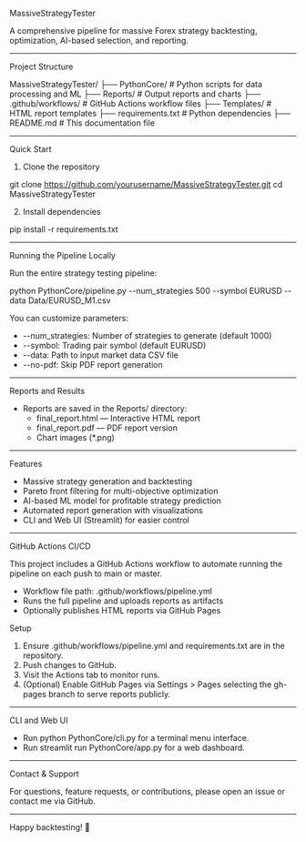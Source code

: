 MassiveStrategyTester

A comprehensive pipeline for massive Forex strategy backtesting, optimization, AI-based selection, and reporting.

---

Project Structure

MassiveStrategyTester/
├── PythonCore/              # Python scripts for data processing and ML
├── Reports/                 # Output reports and charts
├── .github/workflows/       # GitHub Actions workflow files
├── Templates/               # HTML report templates
├── requirements.txt         # Python dependencies
├── README.md                # This documentation file

---

Quick Start

1. Clone the repository

git clone https://github.com/yourusername/MassiveStrategyTester.git
cd MassiveStrategyTester

2. Install dependencies

pip install -r requirements.txt

---

Running the Pipeline Locally

Run the entire strategy testing pipeline:

python PythonCore/pipeline.py --num_strategies 500 --symbol EURUSD --data Data/EURUSD_M1.csv

You can customize parameters:

- --num_strategies: Number of strategies to generate (default 1000)
- --symbol: Trading pair symbol (default EURUSD)
- --data: Path to input market data CSV file
- --no-pdf: Skip PDF report generation

---

Reports and Results

- Reports are saved in the Reports/ directory:
  - final_report.html — Interactive HTML report
  - final_report.pdf — PDF report version
  - Chart images (*.png)

---

Features

- Massive strategy generation and backtesting
- Pareto front filtering for multi-objective optimization
- AI-based ML model for profitable strategy prediction
- Automated report generation with visualizations
- CLI and Web UI (Streamlit) for easier control

---

GitHub Actions CI/CD

This project includes a GitHub Actions workflow to automate running the pipeline on each push to main or master.

- Workflow file path: .github/workflows/pipeline.yml
- Runs the full pipeline and uploads reports as artifacts
- Optionally publishes HTML reports via GitHub Pages

Setup

1. Ensure .github/workflows/pipeline.yml and requirements.txt are in the repository.
2. Push changes to GitHub.
3. Visit the Actions tab to monitor runs.
4. (Optional) Enable GitHub Pages via Settings > Pages selecting the gh-pages branch to serve reports publicly.

---

CLI and Web UI

- Run python PythonCore/cli.py for a terminal menu interface.
- Run streamlit run PythonCore/app.py for a web dashboard.

---

Contact & Support

For questions, feature requests, or contributions, please open an issue or contact me via GitHub.

---

Happy backtesting! 🚀
